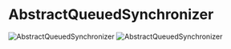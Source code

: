 # AbstractQueuedSynchronizer

![AbstractQueuedSynchronizer](http://ovn0i3kdg.bkt.clouddn.com/AbstractQueuedSynchronizer_1.png)
![AbstractQueuedSynchronizer](http://ovn0i3kdg.bkt.clouddn.com/AbstractQueuedSynchronizer_2.png)
